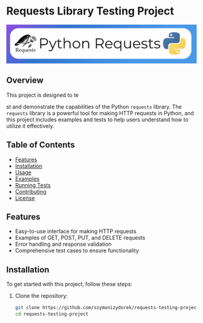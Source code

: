 # Requests Library Testing Project

![Project Logo](pics/Project_Logo.png)  <!-- Adjust the file extension if necessary -->

## Overview

This project is designed to te


st and demonstrate the capabilities of the Python `requests` library. The `requests` library is a powerful tool for making HTTP requests in Python, and this project includes examples and tests to help users understand how to utilize it effectively.

## Table of Contents

- [Features](#features)
- [Installation](#installation)
- [Usage](#usage)
- [Examples](#examples)
- [Running Tests](#running-tests)
- [Contributing](#contributing)
- [License](#license)

## Features

- Easy-to-use interface for making HTTP requests
- Examples of GET, POST, PUT, and DELETE requests
- Error handling and response validation
- Comprehensive test cases to ensure functionality

## Installation

To get started with this project, follow these steps:

1. Clone the repository:
   ```bash
   git clone https://github.com/szymonizydorek/requests-testing-project.git
   cd requests-testing-project

